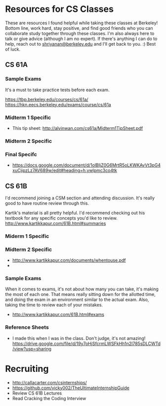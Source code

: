 # Resources for CS Classes

These are resources I found helpful while taking these classes at Berkeley! Bottom line, work hard, stay positive, and find good friends who you can collaborate study together through these classes. I'm also always here to talk or give advice (although I am no expert). If there's anything I can do to help, reach out to shriyanan@berkeley.edu and I'll get back to you. :) Best of luck. 

## CS 61A

### Sample Exams

It's a must to take practice tests before each exam. 

https://tbp.berkeley.edu/courses/cs/61a/
https://hkn.eecs.berkeley.edu/exams/course/cs/61a

### Midterm 1 Specific

- This tip sheet: http://alvinwan.com/cs61a/Midterm1TipSheet.pdf

### Midterm 2 Specific


### Final Specifc

- https://docs.google.com/document/d/1olBIjZ0G6MrtR5oLKWKAvVt3pG4xuCjipzLz7AV689w/edit#heading=h.ywlpmc3co4tk

## CS 61B

I'd recommend joining a CSM section and attending discussion. It's really good to have routine review through this. 

Kartik's material is all pretty helpful. I'd recommend checking out his textbook for any specific concepts you'd like to review. 
http://www.kartikkapur.com/61B.html#summaries

### Miderm 1 Specific


### Midterm 2 Specific

- http://www.kartikkapur.com/documents/whentouse.pdf
- 

### Sample Exams

When it comes to exams, it's not about how many you can take, it's making the most of each one. That means really sitting down for the allotted time, and doing the exam in an environment similar to the actual exam. Also, taking the time to review each of your mistakes.

- http://www.kartikkapur.com/61B.html#exams

### Reference Sheets

- I made this when I was in the class. Don't judge, it's not amazing!  https://drive.google.com/file/d/19y7oHjSfcrmLWSFkHh1n2I785sDLCWTd/view?usp=sharing

# Recruiting
- http://callacarter.com/csinternships/
- https://github.com/vicky002/TheUltimateInternshipGuide
- Review CS 61B Lectures
- Read Cracking the Coding Interview
